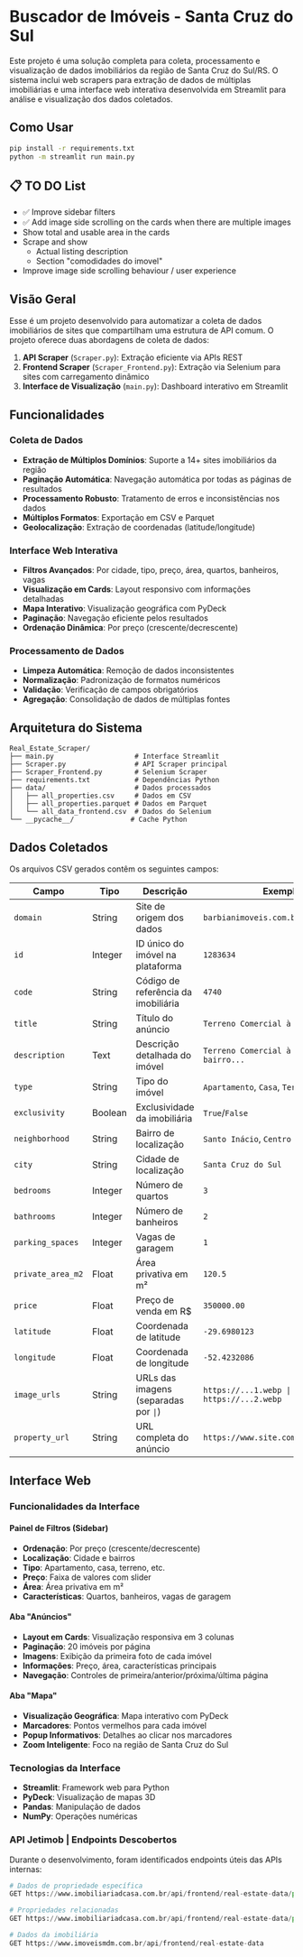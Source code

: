 # Buscador de Imóveis - Santa Cruz do Sul
Este projeto é uma solução completa para coleta, processamento e visualização de dados imobiliários da região de Santa Cruz do Sul/RS. O sistema inclui web scrapers para extração de dados de múltiplas imobiliárias e uma interface web interativa desenvolvida em Streamlit para análise e visualização dos dados coletados.

## Como Usar
```bash
pip install -r requirements.txt
python -m streamlit run main.py
```

## 📋 TO DO List
- ✅ Improve sidebar filters
- ✅ Add image side scrolling on the cards when there are multiple images
- Show total and usable area in the cards
- Scrape and show
    - Actual listing description
    - Section "comodidades do imovel"
- Improve image side scrolling behaviour / user experience

## Visão Geral
Esse é um projeto desenvolvido para automatizar a coleta de dados imobiliários de sites que compartilham uma estrutura de API comum. O projeto oferece duas abordagens de coleta de dados:

1. **API Scraper** (`Scraper.py`): Extração eficiente via APIs REST
2. **Frontend Scraper** (`Scraper_Frontend.py`): Extração via Selenium para sites com carregamento dinâmico
3. **Interface de Visualização** (`main.py`): Dashboard interativo em Streamlit

## Funcionalidades

### Coleta de Dados
* **Extração de Múltiplos Domínios**: Suporte a 14+ sites imobiliários da região
* **Paginação Automática**: Navegação automática por todas as páginas de resultados
* **Processamento Robusto**: Tratamento de erros e inconsistências nos dados
* **Múltiplos Formatos**: Exportação em CSV e Parquet
* **Geolocalização**: Extração de coordenadas (latitude/longitude)

### Interface Web Interativa
* **Filtros Avançados**: Por cidade, tipo, preço, área, quartos, banheiros, vagas
* **Visualização em Cards**: Layout responsivo com informações detalhadas
* **Mapa Interativo**: Visualização geográfica com PyDeck
* **Paginação**: Navegação eficiente pelos resultados
* **Ordenação Dinâmica**: Por preço (crescente/decrescente)

### Processamento de Dados
* **Limpeza Automática**: Remoção de dados inconsistentes
* **Normalização**: Padronização de formatos numéricos
* **Validação**: Verificação de campos obrigatórios
* **Agregação**: Consolidação de dados de múltiplas fontes

## Arquitetura do Sistema

```
Real_Estate_Scraper/
├── main.py                    # Interface Streamlit
├── Scraper.py                 # API Scraper principal
├── Scraper_Frontend.py        # Selenium Scraper
├── requirements.txt           # Dependências Python
├── data/                      # Dados processados
│   ├── all_properties.csv     # Dados em CSV
│   ├── all_properties.parquet # Dados em Parquet
│   └── all_data_frontend.csv  # Dados do Selenium
└── __pycache__/              # Cache Python
```

## Dados Coletados

Os arquivos CSV gerados contêm os seguintes campos:

| Campo | Tipo | Descrição | Exemplo |
|-------|------|-----------|---------|
| `domain` | String | Site de origem dos dados | `barbianimoveis.com.br` |
| `id` | Integer | ID único do imóvel na plataforma | `1283634` |
| `code` | String | Código de referência da imobiliária | `4740` |
| `title` | String | Título do anúncio | `Terreno Comercial à venda` |
| `description` | Text | Descrição detalhada do imóvel | `Terreno Comercial à venda bairro...` |
| `type` | String | Tipo do imóvel | `Apartamento`, `Casa`, `Terreno` |
| `exclusivity` | Boolean | Exclusividade da imobiliária | `True`/`False` |
| `neighborhood` | String | Bairro de localização | `Santo Inácio`, `Centro` |
| `city` | String | Cidade de localização | `Santa Cruz do Sul` |
| `bedrooms` | Integer | Número de quartos | `3` |
| `bathrooms` | Integer | Número de banheiros | `2` |
| `parking_spaces` | Integer | Vagas de garagem | `1` |
| `private_area_m2` | Float | Área privativa em m² | `120.5` |
| `price` | Float | Preço de venda em R$ | `350000.00` |
| `latitude` | Float | Coordenada de latitude | `-29.6980123` |
| `longitude` | Float | Coordenada de longitude | `-52.4232086` |
| `image_urls` | String | URLs das imagens (separadas por ` \| `) | `https://...1.webp \| https://...2.webp` |
| `property_url` | String | URL completa do anúncio | `https://www.site.com.br/imovel/...` |

## Interface Web

### Funcionalidades da Interface

#### Painel de Filtros (Sidebar)
- **Ordenação**: Por preço (crescente/decrescente)
- **Localização**: Cidade e bairros
- **Tipo**: Apartamento, casa, terreno, etc.
- **Preço**: Faixa de valores com slider
- **Área**: Área privativa em m²
- **Características**: Quartos, banheiros, vagas de garagem

#### Aba "Anúncios"
- **Layout em Cards**: Visualização responsiva em 3 colunas
- **Paginação**: 20 imóveis por página
- **Imagens**: Exibição da primeira foto de cada imóvel
- **Informações**: Preço, área, características principais
- **Navegação**: Controles de primeira/anterior/próxima/última página

#### Aba "Mapa"
- **Visualização Geográfica**: Mapa interativo com PyDeck
- **Marcadores**: Pontos vermelhos para cada imóvel
- **Popup Informativos**: Detalhes ao clicar nos marcadores
- **Zoom Inteligente**: Foco na região de Santa Cruz do Sul

### Tecnologias da Interface

- **Streamlit**: Framework web para Python
- **PyDeck**: Visualização de mapas 3D
- **Pandas**: Manipulação de dados
- **NumPy**: Operações numéricas

### API Jetimob | Endpoints Descobertos

Durante o desenvolvimento, foram identificados endpoints úteis das APIs internas:

```python
# Dados de propriedade específica
GET https://www.imobiliariadcasa.com.br/api/frontend/real-estate-data/property/46031

# Propriedades relacionadas
GET https://www.imobiliariadcasa.com.br/api/frontend/real-estate-data/property/list/46031/related-properties?filter=

# Dados da imobiliária
GET https://www.imoveismdm.com.br/api/frontend/real-estate-data
```
